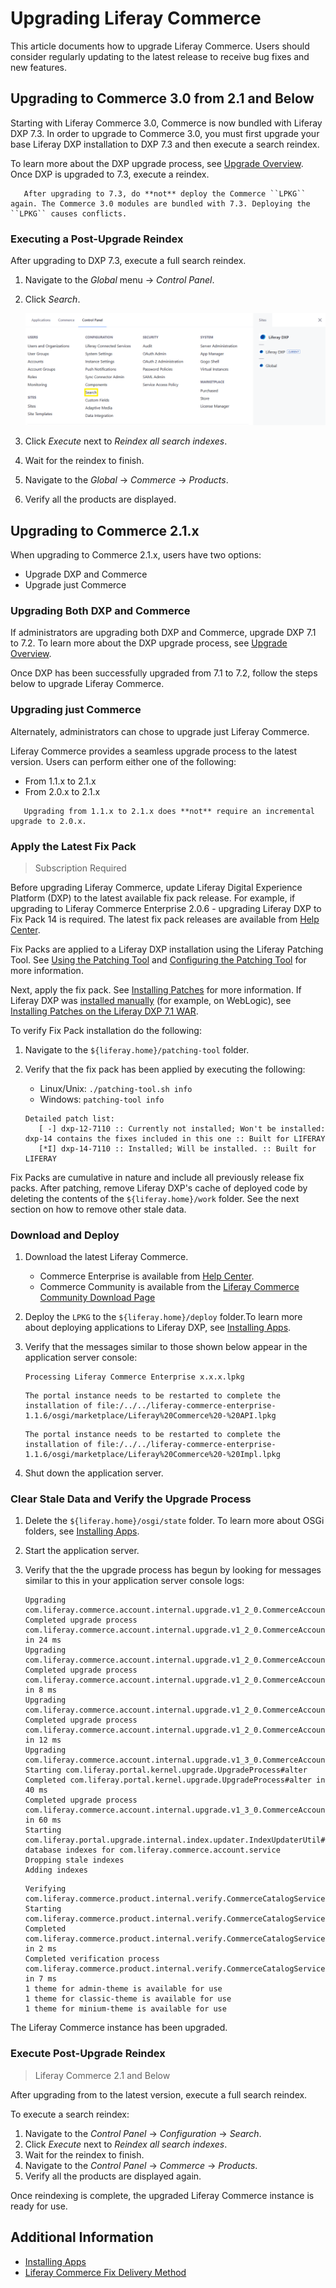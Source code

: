 # Upgrading Liferay Commerce

This article documents how to upgrade Liferay Commerce. Users should consider regularly updating to the latest release to receive bug fixes and new features.

## Upgrading to Commerce 3.0 from 2.1 and Below

Starting with Liferay Commerce 3.0, Commerce is now bundled with Liferay DXP 7.3. In order to upgrade to Commerce 3.0, you must first upgrade your base Liferay DXP installation to DXP 7.3 and then execute a search reindex.

To learn more about the DXP upgrade process, see [Upgrade Overview](https://learn.liferay.com/dxp/7.x/en/installation-and-upgrades/upgrading-liferay/upgrade-basics/upgrade-overview.html). Once DXP is upgraded to 7.3, execute a reindex.

```warning::
   After upgrading to 7.3, do **not** deploy the Commerce ``LPKG`` again. The Commerce 3.0 modules are bundled with 7.3. Deploying the ``LPKG`` causes conflicts.
```

### Executing a Post-Upgrade Reindex

After upgrading to DXP 7.3, execute a full search reindex.

1. Navigate to the _Global_ menu &rarr; _Control Panel_.
1. Click _Search_.

    ![The Search feature is located inside the revamped DXP 7.3 Control Panel.](./upgrading-liferay-commerce/images/01.png)

1. Click _Execute_ next to _Reindex all search indexes_.
1. Wait for the reindex to finish.
1. Navigate to the _Global_ → _Commerce_ → _Products_.
1. Verify all the products are displayed.

## Upgrading to Commerce 2.1.x

When upgrading to Commerce 2.1.x, users have two options:

-   Upgrade DXP and Commerce
-   Upgrade just Commerce

### Upgrading Both DXP and Commerce

If administrators are upgrading both DXP and Commerce, upgrade DXP 7.1 to 7.2. To learn more about the DXP upgrade process, see [Upgrade Overview](https://learn.liferay.com/dxp/7.x/en/installation-and-upgrades/upgrading-liferay/upgrade-basics/upgrade-overview.html).

Once DXP has been successfully upgraded from 7.1 to 7.2, follow the steps below to upgrade Liferay Commerce.

### Upgrading just Commerce

Alternately, administrators can chose to upgrade just Liferay Commerce.

Liferay Commerce provides a seamless upgrade process to the latest version. Users can perform either one of the following:

-   From 1.1.x to 2.1.x
-   From 2.0.x to 2.1.x

```tip::
   Upgrading from 1.1.x to 2.1.x does **not** require an incremental upgrade to 2.0.x.
```

### Apply the Latest Fix Pack

> Subscription Required

Before upgrading Liferay Commerce, update Liferay Digital Experience Platform (DXP) to the latest available fix pack release. For example, if upgrading to Liferay Commerce Enterprise 2.0.6 - upgrading Liferay DXP to Fix Pack 14 is required. The latest fix pack releases are available from [Help Center](https://customer.liferay.com/downloads).

Fix Packs are applied to a Liferay DXP installation using the Liferay Patching Tool. See [Using the Patching Tool](https://help.liferay.com/hc/articles/360018176551-Using-the-Patching-Tool) and [Configuring the Patching Tool](https://help.liferay.com/hc/articles/360018176611-Configuring-the-Patching-Tool) for more information.

Next, apply the fix pack. See [Installing Patches](https://help.liferay.com/hc/en-us/articles/360028810512-Installing-Patches) for more information. If Liferay DXP was [installed manually](https://help.liferay.com/hc/articles/360017896672-Installing-Liferay-DXP-Manually-) (for example, on WebLogic), see [Installing Patches on the Liferay DXP 7.1 WAR](https://help.liferay.com/hc/articles/360018176651-Installing-patches-on-the-Liferay-DXP-7-1-WAR).

To verify Fix Pack installation do the following:

1. Navigate to the `${liferay.home}/patching-tool` folder.

1. Verify that the fix pack has been applied by executing the following:

    - Linux/Unix: `./patching-tool.sh info`
    - Windows: `patching-tool info`

    ```
    Detailed patch list:
       [ -] dxp-12-7110 :: Currently not installed; Won't be installed: dxp-14 contains the fixes included in this one :: Built for LIFERAY
       [*I] dxp-14-7110 :: Installed; Will be installed. :: Built for LIFERAY
    ```

Fix Packs are cumulative in nature and include all previously release fix packs. After patching, remove Liferay DXP's cache of deployed code by deleting the contents of the `${liferay.home}/work` folder. See the next section on how to remove other stale data.

### Download and Deploy

1. Download the latest Liferay Commerce.

    - Commerce Enterprise is available from [Help Center](https://customer.liferay.com/downloads?p_p_id=com_liferay_osb_customer_downloads_display_web_DownloadsDisplayPortlet&_com_liferay_osb_customer_downloads_display_web_DownloadsDisplayPortlet_productAssetCategoryId=118190997&_com_liferay_osb_customer_downloads_display_web_DownloadsDisplayPortlet_fileTypeAssetCategoryId=118191001).
    - Commerce Community is available from the [Liferay Commerce Community Download Page](https://www.liferay.com/downloads-community)

1. Deploy the `LPKG` to the `${liferay.home}/deploy` folder.To learn more about deploying applications to Liferay DXP, see [Installing Apps](https://learn.liferay.com/dxp/7.x/en/system-administration/installing-and-managing-apps/installing-apps.html).

1. Verify that the messages similar to those shown below appear in the application server console:

    ```
    Processing Liferay Commerce Enterprise x.x.x.lpkg
    ```

    ```
    The portal instance needs to be restarted to complete the installation of file:/../../liferay-commerce-enterprise-1.1.6/osgi/marketplace/Liferay%20Commerce%20-%20API.lpkg
    ```

    ```
    The portal instance needs to be restarted to complete the installation of file:/../../liferay-commerce-enterprise-1.1.6/osgi/marketplace/Liferay%20Commerce%20-%20Impl.lpkg
    ```

1. Shut down the application server.

### Clear Stale Data and Verify the Upgrade Process

1. Delete the `${liferay.home}/osgi/state` folder. To learn more about OSGi folders, see [Installing Apps](https://learn.liferay.com/dxp/7.x/en/system-administration/installing-and-managing-apps/installing-apps.html).
1. Start the application server.
1. Verify that the the upgrade process has begun by looking for messages similar to this in your application server console logs:

    ```
    Upgrading com.liferay.commerce.account.internal.upgrade.v1_2_0.CommerceAccountGroupCommerceAccountRelUpgradeProcess
    Completed upgrade process com.liferay.commerce.account.internal.upgrade.v1_2_0.CommerceAccountGroupCommerceAccountRelUpgradeProcess in 24 ms
    Upgrading com.liferay.commerce.account.internal.upgrade.v1_2_0.CommerceAccountGroupRelUpgradeProcess
    Completed upgrade process com.liferay.commerce.account.internal.upgrade.v1_2_0.CommerceAccountGroupRelUpgradeProcess in 8 ms
    Upgrading com.liferay.commerce.account.internal.upgrade.v1_2_0.CommerceAccountGroupUpgradeProcess
    Completed upgrade process com.liferay.commerce.account.internal.upgrade.v1_2_0.CommerceAccountGroupUpgradeProcess in 12 ms
    Upgrading com.liferay.commerce.account.internal.upgrade.v1_3_0.CommerceAccountNameUpgradeProcess
    Starting com.liferay.portal.kernel.upgrade.UpgradeProcess#alter
    Completed com.liferay.portal.kernel.upgrade.UpgradeProcess#alter in 40 ms
    Completed upgrade process com.liferay.commerce.account.internal.upgrade.v1_3_0.CommerceAccountNameUpgradeProcess in 60 ms
    Starting com.liferay.portal.upgrade.internal.index.updater.IndexUpdaterUtil#updateIndexes#Updating database indexes for com.liferay.commerce.account.service
    Dropping stale indexes
    Adding indexes
    ```

    ```
    Verifying com.liferay.commerce.product.internal.verify.CommerceCatalogServiceVerifyProcess
    Starting com.liferay.commerce.product.internal.verify.CommerceCatalogServiceVerifyProcess#verifyMasterCommerceCatalog
    Completed com.liferay.commerce.product.internal.verify.CommerceCatalogServiceVerifyProcess#verifyMasterCommerceCatalog in 2 ms
    Completed verification process com.liferay.commerce.product.internal.verify.CommerceCatalogServiceVerifyProcess in 7 ms
    1 theme for admin-theme is available for use
    1 theme for classic-theme is available for use
    1 theme for minium-theme is available for use
    ```

The Liferay Commerce instance has been upgraded.

### Execute Post-Upgrade Reindex

> Liferay Commerce 2.1 and Below

After upgrading from to the latest version, execute a full search reindex.

To execute a search reindex:

1. Navigate to the _Control Panel_ → _Configuration_ → _Search_.
1. Click _Execute_ next to _Reindex all search indexes_.
1. Wait for the reindex to finish.
1. Navigate to the _Control Panel_ → _Commerce_ → _Products_.
1. Verify all the products are displayed again.

Once reindexing is complete, the upgraded Liferay Commerce instance is ready for use.

## Additional Information

-   [Installing Apps](https://learn.liferay.com/dxp/7.x/en/system-administration/installing-and-managing-apps/installing-apps.html)
-   [Liferay Commerce Fix Delivery Method](../get-help/commerce-enterprise-support/liferay-commerce-fix-delivery-method.md)
